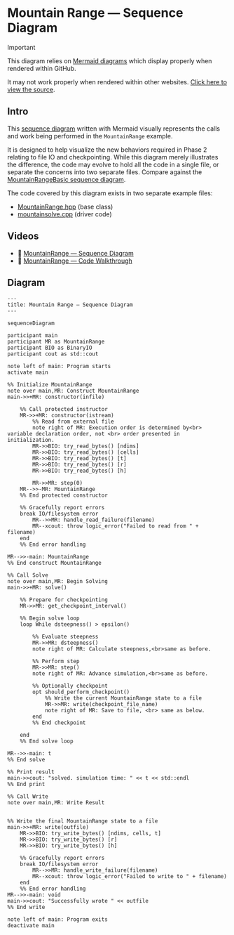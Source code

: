 # Mountain Range — Sequence Diagram

> [!IMPORTANT]
> This diagram relies on [Mermaid diagrams](https://mermaid.js.org/) which display properly when rendered within GitHub.
>
> It may not work properly when rendered within other websites. [Click here to view the source](https://github.com/BYUHPC/sci-comp-course-example-cxx/blob/main/docs/MountainRange-sequence-diagram.md).

## Intro

This [sequence diagram](https://mermaid.js.org/syntax/sequenceDiagram.html#sequence-diagrams) written with Mermaid visually represents the calls and work being performed in the `MountainRange` example.

It is designed to help visualize the new behaviors required in Phase 2 relating to file IO and checkpointing.
While this diagram merely illustrates the difference, the code may evolve to hold all the code in a single file, or separate the concerns into two separate files.
Compare against the [MountainRangeBasic sequence diagram](./MountainRangeBasic-sequence-diagram.md).

The code covered by this diagram exists in two separate example files:
* [MountainRange.hpp](../src/MountainRange.hpp) (base class)
* [mountainsolve.cpp](../src/mountainsolve.cpp) (driver code)

## Videos

- 🎥 [MountainRange — Sequence Diagram](https://www.loom.com/share/32bde27b238b4ae6a75966cc435b6c0d?sid=38cb3a9f-3478-4e73-9791-5b1e2a31339d)
- 🎥 [MountainRange — Code Walkthrough](https://www.loom.com/share/6542261b640e40efb2cf7f6be695f4b2?sid=71dbc02f-4c0b-46b0-be59-8685ce13cce0)

## Diagram

```mermaid
---
title: Mountain Range — Sequence Diagram
---

sequenceDiagram

participant main
participant MR as MountainRange
participant BIO as BinaryIO
participant cout as std::cout

note left of main: Program starts
activate main

%% Initialize MountainRange
note over main,MR: Construct MountainRange
main->>+MR: constructor(infile)

    %% Call protected instructor
    MR->>+MR: constructor(istream)
        %% Read from external file
        note right of MR: Execution order is determined by<br> variable declaration order, not <br> order presented in initialization.
        MR->>BIO: try_read_bytes() [ndims]
        MR->>BIO: try_read_bytes() [cells]
        MR->>BIO: try_read_bytes() [t]
        MR->>BIO: try_read_bytes() [r]
        MR->>BIO: try_read_bytes() [h]

        MR->>MR: step(0)
    MR-->>-MR: MountainRange
    %% End protected constructor

    %% Gracefully report errors
    break IO/filesystem error
        MR-->>MR: handle_read_failure(filename)
        MR--xcout: throw logic_error("Failed to read from " + filename)
    end
    %% End error handling

MR-->>-main: MountainRange
%% End construct MountainRange

%% Call Solve
note over main,MR: Begin Solving
main->>+MR: solve()

    %% Prepare for checkpointing
    MR->>MR: get_checkpoint_interval()

    %% Begin solve loop
    loop While dsteepness() > epsilon()

        %% Evaluate steepness
        MR->>MR: dsteepness()
        note right of MR: Calculate steepness,<br>same as before.

        %% Perform step
        MR->>MR: step()
        note right of MR: Advance simulation,<br>same as before.

        %% Optionally checkpoint
        opt should_perform_checkpoint()
            %% Write the current MountainRange state to a file
            MR->>MR: write(checkpoint_file_name)
            note right of MR: Save to file, <br> same as below.
        end
        %% End checkpoint

    end
    %% End solve loop

MR-->>-main: t
%% End solve

%% Print result
main->>cout: "solved. simulation time: " << t << std::endl
%% End print

%% Call Write
note over main,MR: Write Result


%% Write the final MountainRange state to a file
main->>+MR: write(outfile)
    MR->>BIO: try_write_bytes() [ndims, cells, t]
    MR->>BIO: try_write_bytes() [r]
    MR->>BIO: try_write_bytes() [h]

    %% Gracefully report errors
    break IO/filesystem error
        MR-->>MR: handle_write_failure(filename)
        MR--xcout: throw logic_error("Failed to write to " + filename)
    end
    %% End error handling
MR-->>-main: void
main->>cout: "Successfully wrote " << outfile
%% End write

note left of main: Program exits
deactivate main
```
